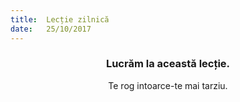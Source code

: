 ```yaml
---
title:  Lecție zilnică
date:   25/10/2017
---
```


### <center>Lucrăm la această lecție.</center>
<center>Te rog intoarce-te mai tarziu.</center>